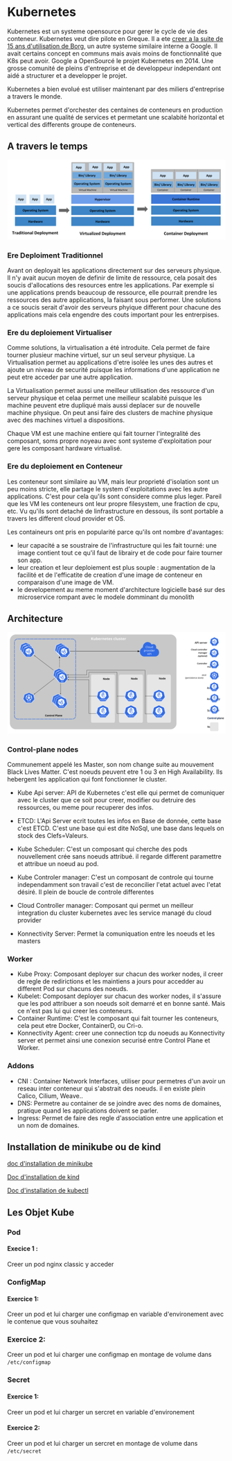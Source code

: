 # Kubernetes

Kubernetes est un systeme opensource pour gerer le cycle de vie des conteneur. Kubernetes veut dire pilote en Greque. Il a ete [creer a la suite de 15 ans d'utilisation de Borg](https://kubernetes.io/blog/2015/04/borg-predecessor-to-kubernetes/), un autre systeme similaire interne a Google. Il avait certains concept en communs mais avais moins de fonctionnalité que K8s peut avoir. Google a OpenSourcé le projet Kubernetes en 2014. Une grosse comunité de pleins d'entreprise et de developpeur independant ont aidé a structurer et a developper le projet.

Kubernetes a bien evolué est utiliser maintenant par des miliers d'entreprise a travers le monde.

Kubernetes permet d'orchester des centaines de conteneurs en production en assurant une qualité de services et permetant une scalabité horizontal et vertical des differents groupe de conteneurs.

 ## A travers le temps

![image](Container_Evolution.svg)

### Ere Deploiment Traditionnel
Avant on deployait les applications directement sur des serveurs physique. Il n'y avait aucun moyen de definir de limite de ressource, cela posait des soucis d'allocations des resources entre les applications. Par exemple si une applications prends beaucoup de ressource, elle pourrait prendre les ressources des autre applications, la faisant sous performer. Une solutions a ce soucis serait d'avoir des serveurs phyique different pour chacune des applications mais cela engendre des couts important pour les entrerpises.

### Ere du deploiement Virtualiser
Comme solutions, la virtualisation a été introduite. Cela permet de faire tourner plusieur machine virtuel, sur un seul serveur physique. La Virtualisation permet au applications d'etre isolée les unes des autres et ajoute un niveau de securité puisque les informations d'une application ne peut etre acceder par une autre application.

La Virtualisation permet aussi une meilleur utilisation des ressource d'un serveur physique et celaa permet une meilleur scalabité puisque les machine peuvent etre dupliqué mais aussi deplacer sur de nouvelle machine physique. On peut ansi faire des clusters de machine physique avec des machines virtuel a dispositions.

Chaque VM est une machine entiere qui fait tourner l'integralité des composant, soms propre noyeau avec sont systeme d'exploitation pour gere les composant hardware virtualisé.

### Ere du deploiement en Conteneur
Les conteneur sont similaire au VM, mais leur proprieté d'isolation sont un peu moins stricte, elle partage le system d'exploitations avec les autre applications. C'est pour cela qu'ils sont considere comme plus leger. Pareil que les VM les conteneurs ont leur propre filesystem, une fraction de cpu, etc. Vu qu'ils sont detaché de linfrastructure en dessous, ils sont portable a travers les different cloud provider et OS.

Les containeurs ont pris en popularité parce qu'ils ont nombre d'avantages:
* leur capacité a se soustraire de l'infrastructure qui les fait tourné: une image contient tout ce qu'il faut de librairy et de code pour faire tourner son app.
* leur creation et leur deploiement est plus souple : augmentation de la facilité et de l'efficatite de creation d'une image de conteneur en comparaison d'une image de VM.
* le developement au meme moment d'architecture logicielle basé sur des microservice rompant avec le modele domminant du monolith


## Architecture

![Alt text](components-of-kubernetes.svg)

### Control-plane nodes
Communement appelé les Master, son nom change suite au mouvement Black Lives Matter. 
C'est noeuds peuvent etre 1 ou 3 en High Availability.
Ils hebergent les application qui font fonctionner le cluster.

* Kube Api server: API de Kubernetes c'est elle qui permet de comuniquer avec le cluster que ce soit pour creer, modifier ou detruire des ressources, ou meme pour recuperer des infos.

* ETCD: L'Api Server ecrit toutes les infos en Base de donnée, cette base c'est ETCD. C'est une base qui est dite NoSql, une base dans lequels on stock des Clefs=Valeurs.

* Kube Scheduler: C'est un composant qui cherche des pods nouvellement crée sans noeuds attribué. il regarde different paramettre et attribue un noeud au pod.

* Kube Controler manager: C'est un composant de controle qui tourne independamment son travail c'est de reconcilier l'etat actuel avec l'etat désiré. Il plein de boucle de controle differentes
* Cloud Controller manager: Composant qui permet un meilleur integration du cluster kubernetes avec les service managé  du cloud provider
* Konnectivity Server: Permet la comuniquation entre les noeuds et les masters

### Worker
* Kube Proxy: Composant deployer sur chacun des worker nodes, il creer de regle de redirictions et les maintiens a jours pour accedder au different Pod sur chacuns des noeuds.
* Kubelet: Composant deployer sur chacun des worker nodes, il s'assure que les pod attribuer a son noeuds soit demarré et en bonne santé. Mais ce n'est pas lui qui creer les conteneurs.
* Container Runtime: C'est le composant qui fait tourner les conteneurs, cela peut etre Docker, ContainerD, ou Cri-o.
* Konnectivity Agent: creer une connection tcp du noeuds au Konnectivity server et permet ainsi une conexion securisé entre Control Plane et Worker.

### Addons
* CNI : Container Network Interfaces, utiliser pour permetres d'un avoir un reseau inter conteneur qui s'abstrait des noeuds. il en existe plein Calico, Cilium, Weave..
* DNS: Permetre au container de se joindre avec des noms de domaines, pratique quand les applications doivent se parler.
* Ingress: Permet de faire des regle d'association entre une application et un nom de domaines.

## Installation de minikube ou de kind

[doc d'installation de minikube](https://kubernetes.io/fr/docs/tasks/tools/install-minikube/)

[Doc d'installation de kind](https://kubernetes.io/fr/docs/tasks/tools/install-kubectl/)

[Doc d'installation de kubectl](https://kubernetes.io/fr/docs/tasks/tools/install-kubectl/)


## Les Objet Kube

### Pod
#### Execice 1 :
Creer un pod nginx classic y acceder 
### ConfigMap
#### Exercice 1: 
Creer un pod et lui charger une configmap en variable d'environement avec le contenue que vous souhaitez 
### Exercice 2: 
Creer un pod et lui charger une configmap en montage de volume dans `/etc/configmap`

### Secret
#### Exercice 1: 
Creer un pod et lui charger un sercret en variable d'environement
#### Exercice 2: 
Creer un pod et lui charger un sercret en montage de volume dans `/etc/secret`

